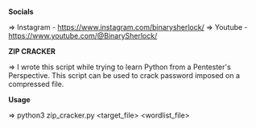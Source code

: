 **Socials**

=> Instagram - https://www.instagram.com/binarysherlock/
=> Youtube - https://www.youtube.com/@BinarySherlock/

**ZIP CRACKER**

=> I wrote this script while trying to learn Python from a Pentester's Perspective. This script can be used to crack password imposed on a compressed file.

**Usage**

=> python3 zip_cracker.py <target_file> <wordlist_file>

